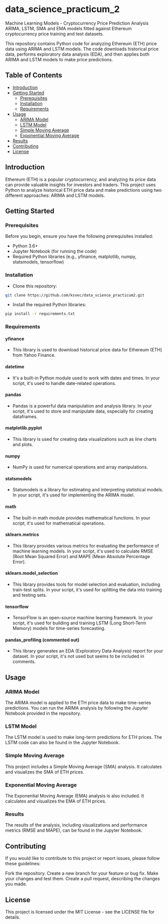 # data_science_practicum_2
Machine Learning Models - Cryptocurrency Price Prediction Analysis
ARIMA, LSTM, SMA and EMA models fitted against Ethereum cryptocurrency price training and test datasets.

This repository contains Python code for analyzing Ethereum (ETH) price data using ARIMA and LSTM models. 
The code downloads historical price data, performs exploratory data analysis (EDA), and then applies both ARIMA and LSTM models to make price predictions.

## Table of Contents

- [Introduction](#introduction)
- [Getting Started](#getting-started)
  - [Prerequisites](#prerequisites)
  - [Installation](#installation)
  - [Requirements](#requirements)
- [Usage](#usage)
  - [ARIMA Model](#arima-model)
  - [LSTM Model](#lstm-model)
  - [Simple Moving Average](#sma-model)
  - [Exponential Moving Average](#ema-model)
- [Results](#results)
- [Contributing](#contributing)
- [License](#license)

## Introduction
Ethereum (ETH) is a popular cryptocurrency, and analyzing its price data can provide valuable insights for investors and traders. This project uses Python to analyze historical ETH price data and make predictions using two different approaches: ARIMA and LSTM models.

## Getting Started
### Prerequisites
Before you begin, ensure you have the following prerequisites installed:

- Python 3.6+
- Jupyter Notebook (for running the code)
- Required Python libraries (e.g., yfinance, matplotlib, numpy, statsmodels, tensorflow)

### Installation
- Clone this repository:
```bash
git clone https://github.com/ksvec/data_science_practicum2.git
```
- Install the required Python libraries:

```bash
pip install -r requirements.txt
```

### Requirements
#### yfinance
  - This library is used to download historical price data for Ethereum (ETH) from Yahoo Finance.
#### datetime
  - It's a built-in Python module used to work with dates and times. In your script, it's used to handle date-related operations.
#### pandas
  - Pandas is a powerful data manipulation and analysis library. In your script, it's used to store and manipulate data, especially for creating dataframes.
#### matplotlib.pyplot
  - This library is used for creating data visualizations such as line charts and plots.
#### numpy
  - NumPy is used for numerical operations and array manipulations.
#### statsmodels
  - Statsmodels is a library for estimating and interpreting statistical models. In your script, it's used for implementing the ARIMA model.
#### math
  - The built-in math module provides mathematical functions. In your script, it's used for mathematical operations.
#### sklearn.metrics
  - This library provides various metrics for evaluating the performance of machine learning models. In your script, it's used to calculate RMSE (Root Mean Squared Error) and MAPE (Mean Absolute Percentage Error).
#### sklearn.model_selection
  - This library provides tools for model selection and evaluation, including train-test splits. In your script, it's used for splitting the data into training and testing sets.
#### tensorflow
  - TensorFlow is an open-source machine learning framework. In your script, it's used for building and training LSTM (Long Short-Term Memory) models for time-series forecasting.
#### pandas_profiling (commented out)
  - This library generates an EDA (Exploratory Data Analysis) report for your dataset. In your script, it's not used but seems to be included in comments.

## Usage
### ARIMA Model
The ARIMA model is applied to the ETH price data to make time-series predictions. You can run the ARIMA analysis by following the Jupyter Notebook provided in the repository.

### LSTM Model
The LSTM model is used to make long-term predictions for ETH prices. The LSTM code can also be found in the Jupyter Notebook.

### Simple Moving Average
This project includes a Simple Moving Average (SMA) analysis. It calculates and visualizes the SMA of ETH prices.

### Exponential Moving Average
The Exponential Moving Average (EMA) analysis is also included. It calculates and visualizes the EMA of ETH prices.

### Results
The results of the analysis, including visualizations and performance metrics (RMSE and MAPE), can be found in the Jupyter Notebook.

## Contributing
If you would like to contribute to this project or report issues, please follow these guidelines:

Fork the repository.
Create a new branch for your feature or bug fix.
Make your changes and test them.
Create a pull request, describing the changes you made.

## License
This project is licensed under the MIT License - see the LICENSE file for details.
